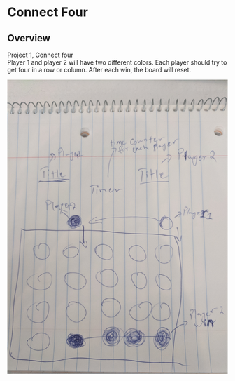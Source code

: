 # Connect Four

## Overview

Project 1, Connect four </br>
Player 1 and player 2 will have two different colors.  Each player should try to get four in a row or column. After each win, the board will reset. 

![wireframe](/P1-wireframe.jpg)

